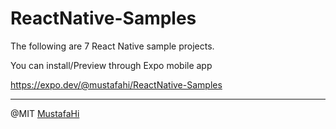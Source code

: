 # ReactNative-Samples


The following are 7 React Native sample projects.

You can install/Preview through Expo mobile app

https://expo.dev/@mustafahi/ReactNative-Samples


----------------

@MIT [MustafaHi](https://github.com/MustafaHi)

